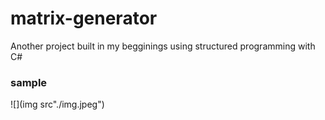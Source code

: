 # matrix-generator

Another project built in my begginings using structured programming with C#

### sample
![](img src"./img.jpeg")
